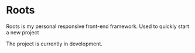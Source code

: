 Roots
=========

Roots is my personal responsive front-end framework.
Used to quickly start a new project

The project is currently in development.
